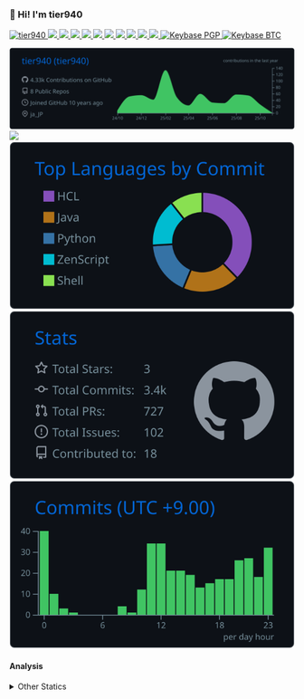 ### 👋 Hi! I'm tier940

<p align="left"> 
  <a href="https://github.com/tier940/tier940/">
    <img src="https://komarev.com/ghpvc/?username=tier940" alt="tier940" />
  </a>
  <a href="http://twitter.com/tier940">
    <img height="20" src="https://img.shields.io/twitter/follow/tier940?label=Twitter&logo=twitter&style=flat" />
  </a>
  <a href="https://github.com/tier940">
    <img height="20" src="https://img.shields.io/github/followers/tier940?label=follow&logo=github&style=flat" />
  </a>
  <a href="https://www.reddit.com/user/tier940">
    <img height="20" src="https://img.shields.io/reddit/user-karma/combined/tier940?label=Reddit&logo=reddit&style=flat" />
  </a>
  <a href="https://stackoverflow.com/users/17317833/tier940">
    <img height="20" src="https://img.shields.io/stackexchange/stackoverflow/r/17317833?label=StackOverflow&logo=stack-overflow&style=flat" />
  </a>
  <a href="https://zenn.dev/tier940">
    <img height="20" src="https://zenn.badge.nikaera.com/s/tier940/likes" />
  </a>
  <a href="https://zenn.dev/tier940">
    <img height="20" src="https://zenn.badge.nikaera.com/s/tier940/followers" />
  </a>
  <a href="https://zenn.dev/tier940">
    <img height="20" src="https://zenn.badge.nikaera.com/s/tier940/articles" />
  </a>
  <a href="http://qiita.com/tier940">
    <img height="20" src="https://qiita-badge.apiapi.app/s/tier940/posts.svg" />
  </a>
  <a href="http://qiita.com/tier940">
    <img height="20" src="https://qiita-badge.apiapi.app/s/tier940/contributions.svg" />
  </a>
  <a href="https://github.com/tier940/tier940/">
    <img height="20" src="https://github.com/tier940/tier940/actions/workflows/main.yml/badge.svg" />
  </a>
  <a href="https://keybase.io/tier940">
    <img alt="Keybase PGP" src="https://img.shields.io/keybase/pgp/tier940">
  </a>
  <a href="https://keybase.io/tier940">
    <img alt="Keybase BTC" src="https://img.shields.io/keybase/btc/tier940">
  </a>
</p>

[![](https://raw.githubusercontent.com/tier940/tier940/main/profile-summary-card-output/github_dark/0-profile-details.svg)](https://github.com/vn7n24fzkq/github-profile-summary-cards)
[![](https://raw.githubusercontent.com/tier940/tier940/main/profile-summary-card-output/github_dark/1-repos-per-language.svg)](https://github.com/vn7n24fzkq/github-profile-summary-cards) [![](https://raw.githubusercontent.com/tier940/tier940/main/profile-summary-card-output/github_dark/2-most-commit-language.svg)](https://github.com/vn7n24fzkq/github-profile-summary-cards)
[![](https://raw.githubusercontent.com/tier940/tier940/main/profile-summary-card-output/github_dark/3-stats.svg)](https://github.com/vn7n24fzkq/github-profile-summary-cards) [![](https://raw.githubusercontent.com/tier940/tier940/main/profile-summary-card-output/github_dark/4-productive-time.svg)](https://github.com/vn7n24fzkq/github-profile-summary-cards)


#### Analysis
<!-- <img height="150" src="https://github.com/tier940/tier940/blob/master/images/stat.svg" alt="Alternative Text"/> -->

<details>
  <summary>Other Statics</summary>
  <!--START_SECTION:waka-->
![Code Time](http://img.shields.io/badge/Code%20Time-3%2C979%20hrs%201%20min-blue)

**🐱 My GitHub Data** 

> 📦 31.8 kB Used in GitHub's Storage 
 > 
> 💼 Opted to Hire
 > 
> 📜 11 Public Repositories 
 > 
> 🔑 4 Private Repositories 
 > 
**I'm an Early 🐤** 

```text
🌞 Morning                89 commits          ██████░░░░░░░░░░░░░░░░░░░   25.72 % 
🌆 Daytime                101 commits         ███████░░░░░░░░░░░░░░░░░░   29.19 % 
🌃 Evening                117 commits         ████████░░░░░░░░░░░░░░░░░   33.82 % 
🌙 Night                  39 commits          ███░░░░░░░░░░░░░░░░░░░░░░   11.27 % 
```
📅 **I'm Most Productive on Friday** 

```text
Monday                   21 commits          ██░░░░░░░░░░░░░░░░░░░░░░░   06.07 % 
Tuesday                  47 commits          ███░░░░░░░░░░░░░░░░░░░░░░   13.58 % 
Wednesday                49 commits          ████░░░░░░░░░░░░░░░░░░░░░   14.16 % 
Thursday                 27 commits          ██░░░░░░░░░░░░░░░░░░░░░░░   07.80 % 
Friday                   75 commits          █████░░░░░░░░░░░░░░░░░░░░   21.68 % 
Saturday                 53 commits          ████░░░░░░░░░░░░░░░░░░░░░   15.32 % 
Sunday                   74 commits          █████░░░░░░░░░░░░░░░░░░░░   21.39 % 
```


📊 **This Week I Spent My Time On** 

```text
🕑︎ Time Zone: Asia/Tokyo

💬 Programming Languages: 
Other                    25 hrs 51 mins      ██████████████████░░░░░░░   73.44 % 
Java                     5 hrs 28 mins       ████░░░░░░░░░░░░░░░░░░░░░   15.57 % 
Markdown                 1 hr 12 mins        █░░░░░░░░░░░░░░░░░░░░░░░░   03.45 % 
Groovy                   39 mins             ░░░░░░░░░░░░░░░░░░░░░░░░░   01.88 % 
Java Properties          35 mins             ░░░░░░░░░░░░░░░░░░░░░░░░░   01.69 % 

🔥 Editors: 
Edge                     25 hrs 42 mins      ██████████████████░░░░░░░   73.04 % 
Intellijidea             6 hrs 55 mins       █████░░░░░░░░░░░░░░░░░░░░   19.70 % 
VS Code                  2 hrs 27 mins       ██░░░░░░░░░░░░░░░░░░░░░░░   07.00 % 
Chrome                   5 mins              ░░░░░░░░░░░░░░░░░░░░░░░░░   00.27 % 

💻 Operating System: 
Linux                    35 hrs 6 mins       █████████████████████████   99.73 % 
Unknown OS               5 mins              ░░░░░░░░░░░░░░░░░░░░░░░░░   00.27 % 
```

**I Mostly Code in Java** 

```text
Java                     14 repos            ████████████░░░░░░░░░░░░░   50.00 % 
ZenScript                2 repos             ██░░░░░░░░░░░░░░░░░░░░░░░   07.14 % 
Python                   1 repo              █░░░░░░░░░░░░░░░░░░░░░░░░   03.57 % 
HTML                     1 repo              █░░░░░░░░░░░░░░░░░░░░░░░░   03.57 % 
Dockerfile               1 repo              █░░░░░░░░░░░░░░░░░░░░░░░░   03.57 % 
```



**Timeline**

![Lines of Code chart](https://raw.githubusercontent.com/tier940/tier940/main/assets/bar_graph.png)


 Last Updated on 14/06/2024 00:37:23 UTC
<!--END_SECTION:waka-->
</details>
